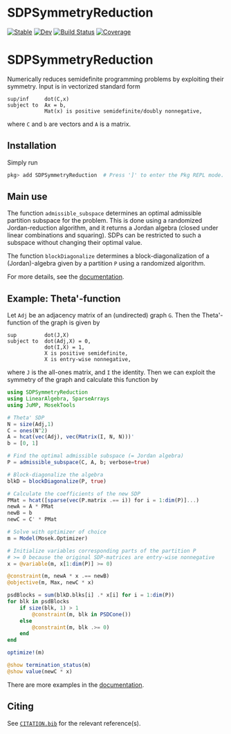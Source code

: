 # SDPSymmetryReduction

[![Stable](https://img.shields.io/badge/docs-stable-blue.svg)](https://DanielBrosch.github.io/SDPSymmetryReduction.jl/stable)
[![Dev](https://img.shields.io/badge/docs-dev-blue.svg)](https://DanielBrosch.github.io/SDPSymmetryReduction.jl/dev)
[![Build Status](https://github.com/DanielBrosch/SDPSymmetryReduction.jl/actions/workflows/CI.yml/badge.svg?branch=main)](https://github.com/DanielBrosch/SDPSymmetryReduction.jl/actions/workflows/CI.yml?query=branch%3Amain)
[![Coverage](https://codecov.io/gh/DanielBrosch/SDPSymmetryReduction.jl/branch/main/graph/badge.svg)](https://codecov.io/gh/DanielBrosch/SDPSymmetryReduction.jl)

# SDPSymmetryReduction

Numerically reduces semidefinite programming problems by exploiting their symmetry. Input is in vectorized standard form
```
sup/inf     dot(C,x)
subject to  Ax = b,
            Mat(x) is positive semidefinite/doubly nonnegative,
```
where `C` and `b` are vectors and `A` is a matrix.

## Installation
Simply run
```julia
pkg> add SDPSymmetryReduction  # Press ']' to enter the Pkg REPL mode.
```

## Main use
The function `admissible_subspace` determines an optimal admissible partition subspace for the problem. This is done using a randomized Jordan-reduction algorithm, and it returns a Jordan algebra (closed under linear combinations and squaring). SDPs can be restricted to such a subspace without changing their optimal value.

The function `blockDiagonalize` determines a block-diagonalization of a (Jordan)-algebra given by a partition `P` using a randomized algorithm.

For more details, see the [documentation](https://DanielBrosch.github.io/SDPSymmetryReduction.jl/stable).

## Example: Theta'-function
Let `Adj` be an adjacency matrix of an (undirected) graph `G`. Then the Theta'-function of the graph is given by
```
sup         dot(J,X)
subject to  dot(Adj,X) = 0,
            dot(I,X) = 1,
            X is positive semidefinite,
            X is entry-wise nonnegative,
```
where `J` is the all-ones matrix, and `I` the identity. Then we can exploit the symmetry of the graph and calculate this function by
```julia
using SDPSymmetryReduction
using LinearAlgebra, SparseArrays
using JuMP, MosekTools

# Theta' SDP
N = size(Adj,1)
C = ones(N^2)
A = hcat(vec(Adj), vec(Matrix(I, N, N)))'
b = [0, 1]

# Find the optimal admissible subspace (= Jordan algebra)
P = admissible_subspace(C, A, b; verbose=true)

# Block-diagonalize the algebra
blkD = blockDiagonalize(P, true)

# Calculate the coefficients of the new SDP
PMat = hcat([sparse(vec(P.matrix .== i)) for i = 1:dim(P)]...)
newA = A * PMat
newB = b
newC = C' * PMat

# Solve with optimizer of choice
m = Model(Mosek.Optimizer)

# Initialize variables corresponding parts of the partition P
# >= 0 because the original SDP-matrices are entry-wise nonnegative
x = @variable(m, x[1:dim(P)] >= 0)

@constraint(m, newA * x .== newB)
@objective(m, Max, newC * x)

psdBlocks = sum(blkD.blks[i] .* x[i] for i = 1:dim(P))
for blk in psdBlocks
    if size(blk, 1) > 1
        @constraint(m, blk in PSDCone())
    else
        @constraint(m, blk .>= 0)
    end
end

optimize!(m)

@show termination_status(m)
@show value(newC * x)
```
There are more examples in the [documentation](https://DanielBrosch.github.io/SDPSymmetryReduction.jl/stable).

## Citing

See [`CITATION.bib`](CITATION.bib) for the relevant reference(s).
